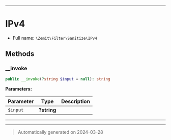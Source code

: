 ***

# IPv4





* Full name: `\Zemit\Filter\Sanitize\IPv4`




## Methods


### __invoke



```php
public __invoke(?string $input = null): string
```








**Parameters:**

| Parameter | Type | Description |
|-----------|------|-------------|
| `$input` | **?string** |  |





***


***
> Automatically generated on 2024-03-28
